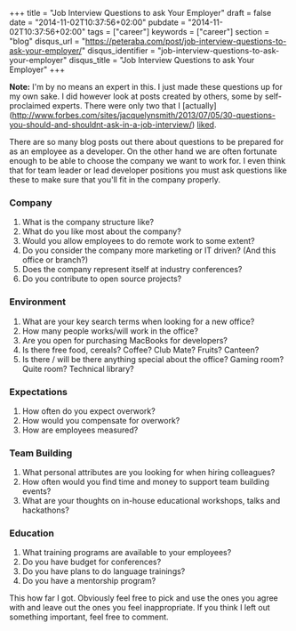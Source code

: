 +++
title = "Job Interview Questions to ask Your Employer"
draft = false
date = "2014-11-02T10:37:56+02:00"
pubdate = "2014-11-02T10:37:56+02:00"
tags = ["career"]
keywords = ["career"]
section = "blog"
disqus_url = "https://peteraba.com/post/job-interview-questions-to-ask-your-employer/"
disqus_identifier = "job-interview-questions-to-ask-your-employer"
disqus_title = "Job Interview Questions to ask Your Employer"
+++

**Note:** I'm by no means an expert in this. I just made these questions up for my own sake. I did however look at posts
created by others, some by self-proclaimed experts. There were only two that I [actually]
(http://www.forbes.com/sites/jacquelynsmith/2013/07/05/30-questions-you-should-and-shouldnt-ask-in-a-job-interview/)
[liked](https://www.themuse.com/advice/51-interview-questions-you-should-be-asking).


There are so many blog posts out there about questions to be prepared for as an employee as a developer. 
On the other hand we are often fortunate enough to be able to choose the company we want to work for. 
I even think that for team leader or lead developer positions you must ask questions like these to make sure that you'll 
fit in the company properly.

### Company ###

1. What is the company structure like?
2. What do you like most about the company?
3. Would you allow employees to do remote work to some extent?
4. Do you consider the company more marketing or IT driven? (And this office or branch?)
5. Does the company represent itself at industry conferences?
6. Do you contribute to open source projects?

### Environment ###

1. What are your key search terms when looking for a new office?
2. How many people works/will work in the office?
3. Are you open for purchasing MacBooks for developers? 
4. Is there free food, cereals? Coffee? Club Mate? Fruits? Canteen?
5. Is there / will be there anything special about the office? Gaming room? Quite room? Technical library?

### Expectations ###

1. How often do you expect overwork?
2. How would you compensate for overwork?
3. How are employees measured?

### Team Building ###

1. What personal attributes are you looking for when hiring colleagues?
2. How often would you find time and money to support team building events?
3. What are your thoughts on in-house educational workshops, talks and hackathons?

### Education ###

1. What training programs are available to your employees? 
2. Do you have budget for conferences?
3. Do you have plans to do language trainings?
4. Do you have a mentorship program?

This how far I got. Obviously feel free to pick and use the ones you agree with and leave out the ones you feel
inappropriate. If you think I left out something important, feel free to comment.